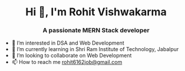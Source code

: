 <h1 align="center">Hi 👋, I'm Rohit Vishwakarma</h1>
<h3 align="center">A passionate MERN Stack developer</h3>


- 👀 I’m interested in DSA and Web Development 
- 🌱 I’m currently learning in Shri Ram Institute of Technology, Jabalpur 
- 💞️ I’m looking to collaborate on Web Development 
- 📫 How to reach me rohit6162job@gmail.com

<!---
Rohitvish1221/Rohitvish1221 is a ✨ special ✨ repository because its `README.md` (this file) appears on your GitHub profile.
You can click the Preview link to take a look at your changes.
--->
